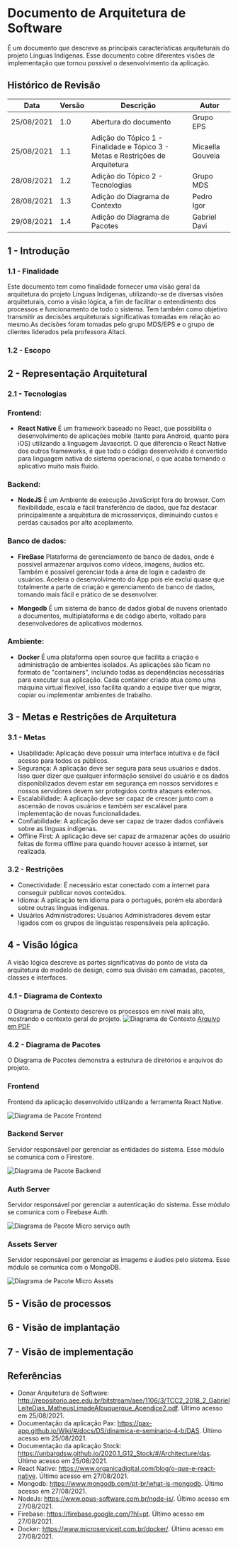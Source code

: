 # Documento de Arquitetura de Software

É um documento que descreve as principais características arquiteturais do projeto Línguas Indígenas. Esse documento cobre diferentes visões de implementação que tornou possível o desenvolvimento da aplicação.

## Histórico de Revisão
| Data | Versão | Descrição | Autor |
|------|--------|-----------|-------|
| 25/08/2021 | 1.0 | Abertura do documento | Grupo EPS |
| 25/08/2021 | 1.1 | Adição do Tópico 1 - Finalidade e Tópico 3 - Metas e Restrições de Arquitetura | Micaella Gouveia |
| 28/08/2021 | 1.2 | Adição do Tópico 2 - Tecnologias | Grupo MDS |
| 28/08/2021 | 1.3 | Adição do Diagrama de Contexto | Pedro Igor |
| 29/08/2021 | 1.4 | Adição do Diagrama de Pacotes | Gabriel Davi|

## 1 - Introdução

### 1.1 - Finalidade

Este documento tem como finalidade fornecer uma visão geral da arquitetura do projeto Línguas Indígenas, utilizando-se de diversas visões arquiteturais, como a visão lógica, a fim de facilitar o entendimento dos processos e funcionamento de todo o sistema. Tem também como objetivo transmitir as decisões arquiteturais significativas tomadas em relação ao mesmo.As decisões foram tomadas pelo grupo MDS/EPS e o grupo de clientes liderados pela professora Altaci.

### 1.2 - Escopo

## 2 - Representação Arquitetural

### 2.1 - Tecnologias

### Frontend:

- **React Native**
  É um framework baseado no React, que possibilita o desenvolvimento de aplicações mobile (tanto para Android, quanto para iOS) utilizando a linguagem Javascript. O que diferencia o React Native dos outros frameworks, é que todo o código desenvolvido é convertido para linguagem nativa do sistema operacional, o que acaba tornando o aplicativo muito mais fluido.

### Backend:

- **NodeJS**
  É um Ambiente de execução JavaScript fora do browser. Com flexibilidade, escala e fácil transferência de dados, que faz destacar principalmente a arquitetura de microsserviços, diminuindo custos e perdas causados por alto acoplamento.

### Banco de dados:

- **FireBase**
  Plataforma de gerenciamento de banco de dados, onde é possível armazenar arquivos como vídeos, imagens, áudios etc. Também é possível gerenciar toda a área de login e cadastro de usuários. Acelera o desenvolvimento do App pois ele exclui quase que totalmente a parte de criação e gerenciamento de banco de dados, tornando mais fácil e prático de se desenvolver.

- **Mongodb**
  É um sistema de banco de dados global de nuvens orientado a documentos, multiplataforma e de código aberto, voltado para desenvolvedores de aplicativos modernos.

### Ambiente:

- **Docker**
  É uma plataforma open source que facilita a criação e administração de ambientes isolados. As aplicações são ficam no formato de "containers", incluindo todas as dependências necessárias para executar sua aplicação. Cada container criado atua como uma máquina virtual flexível, isso facilita quando a equipe tiver que migrar, copiar ou implementar ambientes de trabalho.

## 3 - Metas e Restrições de Arquitetura

### 3.1 - Metas

- Usabilidade: Aplicação deve possuir uma interface intuitiva e de fácil acesso para todos os públicos.
- Segurança: A aplicação deve ser segura para seus usuários e dados. Isso quer dizer que qualquer informação sensível do usuário e os dados disponibilizados devem estar em segurança em nossos servidores e nossos servidores devem ser protegidos contra ataques externos.
- Escalabilidade: A aplicação deve ser capaz de crescer junto com a ascensão de novos usuários e também ser escalável para implementação de novas funcionalidades.
- Confiabilidade: A aplicação deve ser capaz de trazer dados confiáveis sobre as línguas indígenas.
- Offline First: A aplicação deve ser capaz de armazenar ações do usuário feitas de forma offline para quando houver acesso à internet, ser realizada.

### 3.2 - Restrições

- Conectividade: É necessário estar conectado com a internet para conseguir publicar novos conteúdos.
- Idioma: A aplicação tem idioma para o português, porém ela abordará sobre outras línguas indígenas.
- Usuários Administradores: Usuários Administradores devem estar ligados com os grupos de linguistas responsáveis pela aplicação.

## 4 - Visão lógica 
  A visão lógica descreve as partes significativas do ponto de vista da arquitetura do modelo de design, como sua divisão em camadas, pacotes, classes e interfaces. 

### 4.1 - Diagrama de Contexto
  O Diagrama de Contexto descreve os processos em nível mais alto, mostrando o contexto geral do projeto.
  ![Diagrama de Contexto](../img/docArquitetura/diagrama_de_contexto.png)
  [Arquivo em PDF](https://fga-eps-mds.github.io/2021.1-Multilind-Docs/img/docArquitetura/diagrama_de_contexto.pdf)

### 4.2 - Diagrama de Pacotes
  O Diagrama de Pacotes demonstra a estrutura de diretórios e arquivos do projeto. 
  ### **Frontend**
  Frontend da aplicação desenvolvido utilizando a ferramenta React Native.

  ![Diagrama de Pacote Frontend](../img/docArquitetura/diagrama_de_pacote_frontend.png)

  ### **Backend Server**
  Servidor responsável por gerenciar as entidades do sistema. Esse módulo se comunica com o Firestore.

  ![Diagrama de Pacote Backend](../img/docArquitetura/diagrama_de_pacote_backend.png)

  ### **Auth Server**
  Servidor responsável por gerenciar a autenticação do sistema. Esse módulo se comunica com o Firebase Auth.

  ![Diagrama de Pacote Micro serviço auth](../img/docArquitetura/diagrama_de_pacotes_auth.png)

  ### **Assets Server** 
  Servidor responsável por gerenciar as imagems e áudios pelo sistema. Esse módulo se comunica com o MongoDB.

  ![Diagrama de Pacote Micro Assets](../img/docArquitetura/diagrama_de_pacote_assets.png)

## 5 - Visão de processos

## 6 - Visão de implantação

## 7 - Visão de implementação

## Referências

- Donar Arquitetura de Software: <http://repositorio.aee.edu.br/bitstream/aee/1106/3/TCC2_2018_2_GabrielLeiteDias_MatheusLimadeAlbuquerque_Apendice2.pdf>. Último acesso em 25/08/2021.
- Documentação da aplicação Pax: <https://pax-app.github.io/Wiki/#/docs/DS/dinamica-e-seminario-4-b/DAS>. Último acesso em 25/08/2021.
- Documentação da aplicação Stock: <https://unbarqdsw.github.io/2020.1_G12_Stock/#/Architecture/das>. Último acesso em 25/08/2021.
- React Native: <https://www.organicadigital.com/blog/o-que-e-react-native>. Último acesso em 27/08/2021.
- Mongodb: <https://www.mongodb.com/pt-br/what-is-mongodb>. Último acesso em 27/08/2021.
- NodeJs: <https://www.opus-software.com.br/node-js/>. Último acesso em 27/08/2021.
- Firebase: <https://firebase.google.com/?hl=pt>. Último acesso em 27/08/2021.
- Docker: <https://www.microserviceit.com.br/docker/>. Último acesso em 27/08/2021.